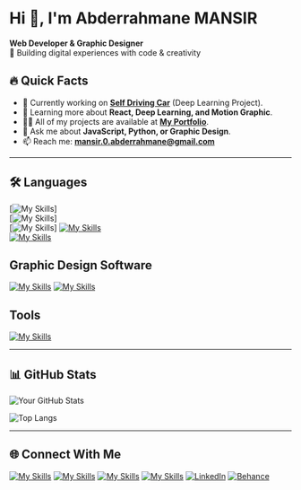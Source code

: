 # Hi 👋, I'm Abderrahmane MANSIR  
**Web Developer & Graphic Designer**  
🚀 Building digital experiences with code & creativity  

## 🔥 Quick Facts  
- 🔭 Currently working on **[Self Driving Car](https://github.com/yourusername/project)** (Deep Learning Project).  
- 🌱 Learning more about **React, Deep Learning, and Motion Graphic**.  
- 👨‍💻 All of my projects are available at **[My Portfolio](https://yourportfolio.link)**.  
- 💬 Ask me about **JavaScript, Python, or Graphic Design**.  
- 📫 Reach me: **mansir.0.abderrahmane@gmail.com**  

---

## 🛠️ Languages  
[![My Skills](https://skillicons.dev/icons?i=html,css,js,react,nodejs,bootstrap,php,threejs&perline=3)]<br/>
[![My Skills](https://skillicons.dev/icons?i=python,sklearn,tensorflow,pytorch)]<br/>
[![My Skills](https://raw.githubusercontent.com/marwin1991/profile-technology-icons/refs/heads/main/icons/numpy.png)]
[![My Skills](https://skillicons.dev/icons?i=mysql,mongodb)](https://skillicons.dev)<br/>
[![My Skills](https://skillicons.dev/icons?i=c,sql,java)](https://skillicons.dev)


## Graphic Design Software
[![My Skills](https://skillicons.dev/icons?i=ae,pr,ps,ai,blender,figma)](https://skillicons.dev)
[![My Skills](https://skillicons.dev/icons?i=ae,pr,ps,ai,blender,figma)](https://skillicons.dev)

## Tools

[![My Skills](https://skillicons.dev/icons?i=vite,git,vscode&perline=8)](https://skillicons.dev)

---
## 📊 GitHub Stats
![Your GitHub Stats](https://github-readme-stats.vercel.app/api?username=yourusername&show_icons=true&theme=dark)  

![Top Langs](https://github-readme-stats.vercel.app/api/top-langs/?username=yourusername&layout=compact&theme=dark)  

---

## 🌐 Connect With Me
[![My Skills](https://skillicons.dev/icons?i=twitter)](https://x.com/MANSIR_is_me)
[![My Skills](https://skillicons.dev/icons?i=gmail)](mansir.0.abderrahmane@gmail.com)
[![My Skills](https://skillicons.dev/icons?i=github,gmail)](https://github.com/MANSIR-Abderrahmane)
[![My Skills](https://skillicons.dev/icons?i=linkedin)](https://linkedin.com/in/abderrahmane-mansir)
[![LinkedIn](https://img.shields.io/badge/LinkedIn-0077B5?style=for-the-badge&logo=linkedin&logoColor=white)](https://linkedin.com/in/abderrahmane-mansir)
[![Behance](https://img.shields.io/badge/Behance-1769FF?style=for-the-badge&logo=behance&logoColor=white)](https://behance.net/abderramansir)





